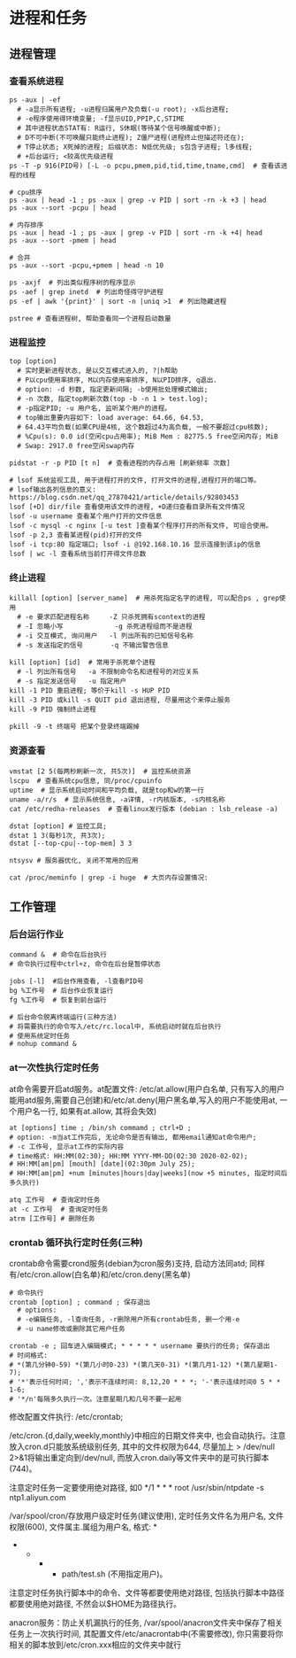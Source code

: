 # 进程和任务

## 进程管理

### 查看系统进程

```
ps -aux | -ef
  # -a显示所有进程; -u进程归属用户及负载(-u root); -x后台进程;
  # -e程序使用得环境变量; -f显示UID,PPIP,C,STIME
  # 其中进程状态STAT有: R运行, S休眠(等待某个信号唤醒或中断);
  # D不可中断(不可唤醒只能终止进程); Z僵尸进程(进程终止但描述符还在);
  # T停止状态; X死掉的进程; 后缀状态: N低优先级; s包含子进程; l多线程;
  # +后台运行; <较高优先级进程
ps -T -p 916(PID号) [-L -o pcpu,pmem,pid,tid,time,tname,cmd]  # 查看该进程的线程

# cpu排序
ps -aux | head -1 ; ps -aux | grep -v PID | sort -rn -k +3 | head
ps -aux --sort -pcpu | head

# 内存排序
ps -aux | head -1 ; ps -aux | grep -v PID | sort -rn -k +4| head
ps -aux --sort -pmem | head

# 合并
ps -aux --sort -pcpu,+pmem | head -n 10

ps -axjf  # 列出类似程序树的程序显示
ps -aef | grep inetd  # 列出奇怪得守护进程
ps -ef | awk '{print}' | sort -n |uniq >1  # 列出隐藏进程

pstree # 查看进程树, 帮助查看同一个进程启动数量
```

### 进程监控

```
top [option]
  # 实时更新进程状态, 是以交互模式进入的, ?|h帮助
  # P以cpu使用率排序, M以内存使用率排序, N以PID排序, q退出.
  # option: -d 秒数, 指定更新间隔; -b使用批处理模式输出; 
  # -n 次数, 指定top刷新次数(top -b -n 1 > test.log); 
  # -p指定PID; -u 用户名, 监听某个用户的进程。
  # top输出重要内容如下: load average: 64.66, 64.53,
  # 64.43平均负载(如果CPU是4核, 这个数超过4为高负载, 一般不要超过cpu核数);
  # %Cpu(s): 0.0 id(空闲cpu占用率); MiB Mem : 82775.5 free空闲内存; MiB
  # Swap: 2917.0 free空闲swap内存

pidstat -r -p PID [t n]  # 查看进程的内存占用 [刷新频率 次数]

# lsof 系统监视工具, 用于进程打开的文件, 打开文件的进程,进程打开的端口等。
# lsof输出各列信息的意义: https://blog.csdn.net/qq_27870421/article/details/92803453
lsof [+D] dir/file 查看使用该文件的进程, +D递归查看目录所有文件情况
lsof -u username 查看某个用户打开的文件信息
lsof -c mysql -c nginx [-u test ]查看某个程序打开的所有文件, 可组合使用。
lsof -p 2,3 查看某进程(pid)打开的文件
lsof -i tcp:80 指定端口; lsof -i @192.168.10.16 显示连接到该ip的信息
lsof | wc -l 查看系统当前打开得文件总数
```

### 终止进程

```
killall [option] [server_name]  # 用杀死指定名字的进程, 可以配合ps , grep使用
  # -e 要求匹配进程名称     -Z 只杀死拥有scontext的进程   
  # -I 忽略小写             -g 杀死进程组而不是进程
  # -i 交互模式, 询问用户   -l 列出所有的已知信号名称
  # -s 发送指定的信号       -q 不输出警告信息

kill [option] [id]  # 常用于杀死单个进程
  # -l 列出所有信号   -a 不限制命令名和进程号的对应关系
  # -s 指定发送信号   -u 指定用户
kill -1 PID 重启进程; 等价于kill -s HUP PID
kill -3 PID 或kill -s QUIT pid 退出进程, 尽量用这个来停止服务
kill -9 PID 强制终止进程

pkill -9 -t 终端号 把某个登录终端踢掉
```

### 资源查看

```
vmstat [2 5(每两秒刷新一次, 共5次)]  # 监控系统资源
lscpu  # 查看系统cpu信息, 同/proc/cpuinfo
uptime  # 显示系统启动时间和平均负载, 就是top和w的第一行
uname -a/r/s  # 显示系统信息, -a详情, -r内核版本, -s内核名称
cat /etc/redha-releases  # 查看linux发行版本 (debian : lsb_release -a)

dstat [option] # 监控工具; 
dstat 1 3(每秒1次, 共3次); 
dstat [--top-cpu|--top-mem] 3 3

ntsysv # 服务器优化, 关闭不常用的应用

cat /proc/meminfo | grep -i huge  # 大页内存设置情况: 
```

## 工作管理

### 后台运行作业

```
command &  # 命令在后台执行
# 命令执行过程中ctrl+z, 命令在后台是暂停状态

jobs [-l]  #后台作用查看, -l查看PID号
bg %工作号  # 后台作业恢复运行
fg %工作号  # 恢复到前台运行

# 后台命令脱离终端运行(三种方法)
# 将需要执行的命令写入/etc/rc.local中, 系统启动时就在后台执行
# 使用系统定时任务
# nohup command &
```

### at一次性执行定时任务

at命令需要开启atd服务。at配置文件: /etc/at.allow(用户白名单, 只有写入的用户能用atd服务,需要自己创建)和/etc/at.deny(用户黑名单,写入的用户不能使用at, 一个用户名一行, 如果有at.allow, 其将会失效)

```
at [options] time ; /bin/sh commamd ; ctrl+D ; 
# option: -m当at工作完后, 无论命令是否有输出, 都用email通知at命令用户; 
# -c 工作号, 显示at工作的实际内容
# time格式: HH:MM(02:30); HH:MM YYYY-MM-DD(02:30 2020-02-02);
# HH:MM[am|pm] [mouth] [date](02:30pm July 25); 
# HH:MM[am|pm] +num [minutes|hours|day|weeks](now +5 minutes, 指定时间后多久执行)

atq 工作号  # 查询定时任务
at -c 工作号  # 查询定时任务
atrm [工作号] # 删除任务
```

### crontab 循环执行定时任务(三种)

crontab命令需要crond服务(debian为cron服务)支持, 启动方法同atd; 同样有/etc/cron.allow(白名单)和/etc/cron.deny(黑名单)

```
# 命令执行
crontab [option] ; command ; 保存退出 
  # options: 
  # -e编辑任务, -l查询任务, -r删除用户所有crontab任务, 删一个用-e
  # -u name修改或删除其它用户任务

crontab -e ; 回车进入编辑模式; * * * * * username 要执行的任务; 保存退出
# 时间格式: 
# *(第几分钟0-59) *(第几小时0-23) *(第几天0-31) *(第几月1-12) *(第几星期1-7); 
# '*'表示任何时间; ','表示不连续时间: 8,12,20 * * *; '-'表示连续时间0 5 * * 1-6;
# '*/n'每隔多久执行一次。注意星期几和几号不要一起用
```

修改配置文件执行: /etc/crontab;

/etc/cron.{d,daily,weekly,monthly}中相应的日期文件夹中, 也会自动执行。注意放入cron.d只能放系统级别任务, 其中的文件权限为644, 尽量加上 > /dev/null 2>&1将输出重定向到/dev/null, 而放入cron.daily等文件夹中的是可执行脚本(744)。

注意定时任务一定要使用绝对路径, 如0 */1 * * * root /usr/sbin/ntpdate -s ntp1.aliyun.com

/var/spool/cron/存放用户级定时任务(建议使用), 定时任务文件名为用户名, 文件权限(600), 文件属主.属组为用户名, 格式: *
* * * * path/test.sh (不用指定用户)。

注意定时任务执行脚本中的命令、文件等都要使用绝对路径, 包括执行脚本中路径都要使用绝对路径, 不然会以$HOME为路径执行。

anacron服务：防止关机漏执行的任务, /var/spool/anacron文件夹中保存了相关任务上一次执行时间, 其配置文件/etc/anacrontab中(不需要修改), 你只需要将你相关的脚本放到/etc/cron.xxx相应的文件夹中就行
